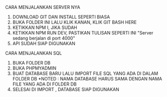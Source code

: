 CARA MENJALANKAN SERVER NYA

1. DOWNLOAD GIT DAN INSTALL SEPERTI BIASA
2. BUKA FOLDER INI LALU KLIK KANAN, KLIK GIT BASH HERE
3. KETIKKAN NPM I, JIKA SUDAH
4. KETIKKAN NPM RUN DEV, PASTIKAN TULISAN SEPERTI INI "Server sedang berjalan di port 4000"
5. API SUDAH SIAP DIGUNAKAN

CARA MENJALANKAN SQL

1. BUKA FOLDER DB
2. BUKA PHPMYADMIN
3. BUAT DATABASE BARU LALU IMPORT FILE SQL YANG ADA DI DALAM FOLDER DB *NOTED : NAMA DATABASE HARUS SAMA DENGAN NAMA FILE YANG ADA DI FOLDER DB
4. SELESAI DI IMPORT , DATABASE SIAP DIGUNAKAN
